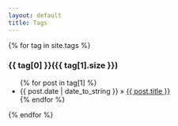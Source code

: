 ```yaml
---
layout: default
title: Tags
---
```

<div>
{% for tag in site.tags %} 
	<a name="{{ tag[0] }}"></a><h3>{{ tag[0] }}({{ tag[1].size }})</h3>
	<ul>
	{% for post in tag[1] %}
		<li><span>{{ post.date | date_to_string }}</span> &raquo; <a href="{{site.baseurl}}{{ post.url }}">{{ post.title }}</a></li>
	{% endfor %}
	</ul>
{% endfor %}
</div>